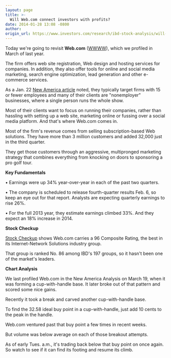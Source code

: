 ```yaml
---
layout: page
title: >-
  Will Web.com connect investors with profits?
date: 2014-01-28 13:08 -0800
author: 
origin_url: https://www.investors.com/research/ibd-stock-analysis/will-webcom-connect-investors-with-profits/
---
```





  

Today we're going to revisit **Web.com** ([WWWW](https://research.investors.com/quote.aspx?symbol=WWWW)), which we profiled in March of last year.

  

The firm offers web site registration, Web design and hosting services for companies. In addition, they also offer tools for online and social media marketing, search engine optimization, lead generation and other e-commerce services.

  

As a Jan. 22 [New America article](http://news.investors.com/business-the-new-america/012114-687029-webcom-does-more-small-business-website-registrations.htm) noted, they typically target firms with 15 or fewer employees and many of their clients are "nonemployer" businesses, where a single person runs the whole show.

  

Most of their clients want to focus on running their companies, rather than hassling with setting up a web site, marketing online or fussing over a social media platform. And that's where Web.com comes in.

  

Most of the firm's revenue comes from selling subscription-based Web solutions. They have more than 3 million customers and added 32,000 just in the third quarter.

  

They get those customers through an aggressive, multipronged marketing strategy that combines everything from knocking on doors to sponsoring a pro golf tour.

  

**Key Fundamentals**

  

• Earnings were up 34% year-over-year in each of the past two quarters. 

  

• The company is scheduled to release fourth-quarter results Feb. 6, so keep an eye out for that report. Analysts are expecting quarterly earnings to rise 26%. 

  

• For the full 2013 year, they estimate earnings climbed 33%. And they expect an 18% increase in 2014. 

  

****Stock Checkup**** 

  

[Stock Checkup](http://research.investors.com/stock-checkup/nasdaq-webcom-group-inc-wwww.aspx) shows Web.com carries a 96 Composite Rating, the best in its Internet-Network Solutions industry group.

  

That group is ranked No. 86 among IBD's 197 groups, so it hasn't been one of the market's leaders.

  

**Chart Analysis**

  

We last profiled Web.com in the New America Analysis on March 19, when it was forming a cup-with-handle base. It later broke out of that pattern and scored some nice gains.

  

Recently it took a break and carved another cup-with-handle base.

  

To find the 32.58 ideal buy point in a cup-with-handle, just add 10 cents to the peak in the handle.

  

Web.com ventured past that buy point a few times in recent weeks.

  

But volume was below average on each of those breakout attempts.

  

As of early Tues. a.m., it's trading back below that buy point on once again. So watch to see if it can find its footing and resume its climb.




